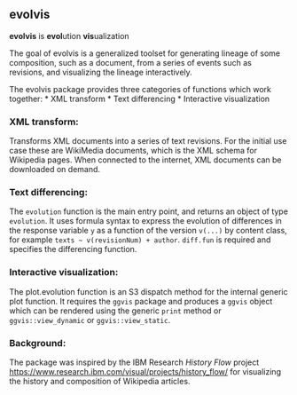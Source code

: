evolvis
-------

**evolvis** is **evol**ution **vis**ualization

The goal of evolvis is a generalized toolset for generating lineage of some composition, such as a document, from a series of events such as revisions, and visualizing the lineage interactively.

The evolvis package provides three categories of functions which work together: \* XML transform \* Text differencing \* Interactive visualization

### XML transform:

Transforms XML documents into a series of text revisions. For the initial use case these are WikiMedia documents, which is the XML schema for Wikipedia pages. When connected to the internet, XML documents can be downloaded on demand.

### Text differencing:

The `evolution` function is the main entry point, and returns an object of type `evolution`. It uses formula syntax to express the evolution of differences in the response variable `y` as a function of the version `v(...)` by content class, for example `texts ~ v(revisionNum) + author`. `diff.fun` is required and specifies the differencing function.

### Interactive visualization:

The plot.evolution function is an S3 dispatch method for the internal generic plot function. It requires the `ggvis` package and produces a `ggvis` object which can be rendered using the generic `print` method or `ggvis::view_dynamic` or `ggvis::view_static`.

### Background:

The package was inspired by the IBM Research *History Flow* project <https://www.research.ibm.com/visual/projects/history_flow/> for visualizing the history and composition of Wikipedia articles.

<!-- README.md is generated from README.Rmd. Please edit that file -->
